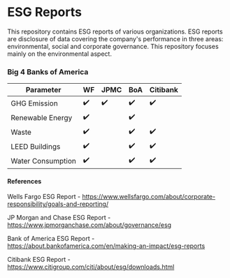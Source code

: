 # ESG Reports

This repository contains ESG reports of various organizations. ESG reports are disclosure of data covering the company's performance in three areas: environmental, social and corporate governance. This repository focuses mainly on the environmental aspect.

### Big 4 Banks of America

| Parameter | WF | JPMC | BoA | Citibank |
| -----     |--- |----  |---- |------    |
|GHG Emission | :heavy_check_mark: | :heavy_check_mark:  | :heavy_check_mark: | :heavy_check_mark: |
|Renewable Energy|  :heavy_check_mark: |                 | :heavy_check_mark: |                    |
|Waste           |  :heavy_check_mark: |                 | :heavy_check_mark: | :heavy_check_mark: |
|LEED Buildings  |  :heavy_check_mark: |                 | :heavy_check_mark: | :heavy_check_mark: |
|Water Consumption |  :heavy_check_mark: |                 | :heavy_check_mark: | :heavy_check_mark:|




#### References
Wells Fargo ESG Report - https://www.wellsfargo.com/about/corporate-responsibility/goals-and-reporting/

JP Morgan and Chase ESG Report - https://www.jpmorganchase.com/about/governance/esg

Bank of America ESG Report - https://about.bankofamerica.com/en/making-an-impact/esg-reports

Citibank ESG Report - https://www.citigroup.com/citi/about/esg/downloads.html
